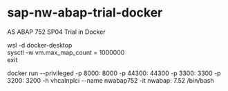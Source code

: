 # sap-nw-abap-trial-docker
AS ABAP 752 SP04 Trial in Docker

wsl -d docker-desktop  
sysctl -w vm.max_map_count = 1000000  
exit  

docker run --privileged -p 8000: 8000 -p 44300: 44300 -p 3300: 3300 -p 3200: 3200 -h vhcalnplci --name nwabap752 -it nwabap: 7.52 /bin/bash  
